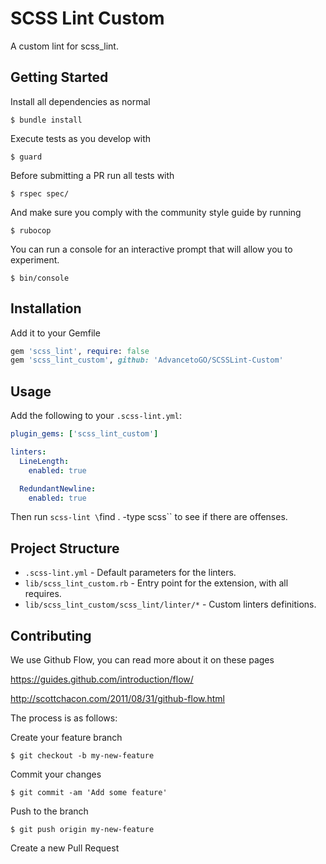 # SCSS Lint Custom
A custom lint for scss_lint.

## Getting Started
Install all dependencies as normal
```
$ bundle install
```

Execute tests as you develop with
```
$ guard
```

Before submitting a PR run all tests with
```
$ rspec spec/
```

And make sure you comply with the community style guide by running
```
$ rubocop
```

You can run a console for an interactive prompt that will allow you
to experiment.
```
$ bin/console
```


## Installation
Add it to your Gemfile
```ruby
gem 'scss_lint', require: false
gem 'scss_lint_custom', github: 'AdvancetoGO/SCSSLint-Custom'
```


## Usage
Add the following to your `.scss-lint.yml`:

```yaml
plugin_gems: ['scss_lint_custom']

linters:
  LineLength:
    enabled: true

  RedundantNewline:
    enabled: true
```

Then run `scss-lint \`find . -type scss\`` to see if there are offenses.


## Project Structure

* `.scss-lint.yml` - Default parameters for the linters.
* `lib/scss_lint_custom.rb` - Entry point for the extension, with all requires.
* `lib/scss_lint_custom/scss_lint/linter/*` - Custom linters definitions.

## Contributing
We use Github Flow, you can read more about it on these pages

https://guides.github.com/introduction/flow/

http://scottchacon.com/2011/08/31/github-flow.html


The process is as follows:

Create your feature branch
```
$ git checkout -b my-new-feature
```

Commit your changes
```
$ git commit -am 'Add some feature'
```

Push to the branch
```
$ git push origin my-new-feature
```

Create a new Pull Request
